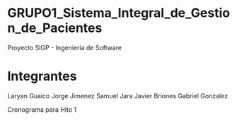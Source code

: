 # GRUPO1_Sistema_Integral_de_Gestion_de_Pacientes
Proyecto SIGP - Ingeniería de Software

# Integrantes 
  Laryan Guaico
  Jorge Jimenez
  Samuel Jara
  Javier Briones
  Gabriel Gonzalez
 
 Cronograma para Hito 1
